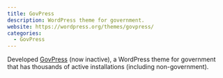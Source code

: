 ```yaml
---
title: GovPress
description: WordPress theme for government.
website: https://wordpress.org/themes/govpress/
categories:
  - GovPress
---
```


Developed [GovPress](https://wordpress.org/themes/govpress/) (now inactive), a WordPress theme for government that has thousands of active installations (including non-government).